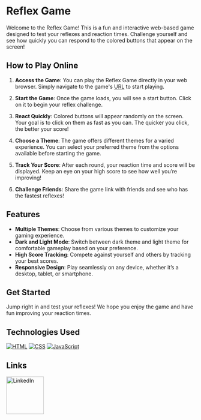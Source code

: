 # Reflex Game

Welcome to the Reflex Game! This is a fun and interactive web-based game designed to test your reflexes and reaction times. Challenge yourself and see how quickly you can respond to the colored buttons that appear on the screen!

## How to Play Online

1. **Access the Game**: You can play the Reflex Game directly in your web browser. Simply navigate to the game's [URL](https://nihaltp.github.io/reflex_game/) to start playing.

2. **Start the Game**: Once the game loads, you will see a start button. Click on it to begin your reflex challenge.

3. **React Quickly**: Colored buttons will appear randomly on the screen. Your goal is to click on them as fast as you can. The quicker you click, the better your score!

4. **Choose a Theme**: The game offers different themes for a varied experience. You can select your preferred theme from the options available before starting the game.

5. **Track Your Score**: After each round, your reaction time and score will be displayed. Keep an eye on your high score to see how well you’re improving!

6. **Challenge Friends**: Share the game link with friends and see who has the fastest reflexes!

## Features

- **Multiple Themes**: Choose from various themes to customize your gaming experience.
- **Dark and Light Mode**: Switch between dark theme and light theme for comfortable gameplay based on your preference.
- **High Score Tracking**: Compete against yourself and others by tracking your best scores.
- **Responsive Design**: Play seamlessly on any device, whether it’s a desktop, tablet, or smartphone.

## Get Started

Jump right in and test your reflexes! We hope you enjoy the game and have fun improving your reaction times.

## Technologies Used

[![HTML](https://img.shields.io/badge/HTML-orange)](https://developer.mozilla.org/en-US/docs/Web/HTML)
[![CSS](https://img.shields.io/badge/CSS-blue)](https://developer.mozilla.org/en-US/docs/Web/CSS)
[![JavaScript](https://img.shields.io/badge/JavaScript-yellow)](https://developer.mozilla.org/en-US/docs/Web/JavaScript)

## Links

<a href="https://www.linkedin.com/in/tp-nihal/?utm_source=github&utm_medium=repository&utm_campaign=reflex_game" target="_blank">
  <img src="https://upload.wikimedia.org/wikipedia/commons/0/01/LinkedIn_Logo.svg" alt="LinkedIn" width="100">
</a>
